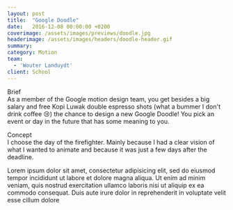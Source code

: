 ```yaml
---
layout: post
title:  "Google Doodle"
date:   2016-12-08 00:00:00 +0200
coverimage: /assets/images/previews/doodle.jpg
headerimage: /assets/images/headers/doodle-header.gif
summary:
category: Motion
team:
  - 'Wouter Landuydt'
client: School
---
```


<span class="post-content-text-subtitle" >Brief</span><br/>
As a member of the Google motion design team, you get besides a big salary and free Kopi Luwak double espresso shots (what a bummer I don't drink coffee 😢) the chance to design a new Google Doodle! You pick an event or day in the future that has some meaning to you.

<span class="post-content-text-subtitle" >Concept</span><br/>
I choose the day of the firefighter. Mainly because I had a clear vision of what I wanted to animate and because it was just a few days after the deadline.

Lorem ipsum dolor sit amet, consectetur adipisicing elit, sed do eiusmod tempor incididunt ut labore et dolore magna aliqua. Ut enim ad minim veniam, quis nostrud exercitation ullamco laboris nisi ut aliquip ex ea commodo consequat. Duis aute irure dolor in reprehenderit in voluptate velit esse cillum dolore
